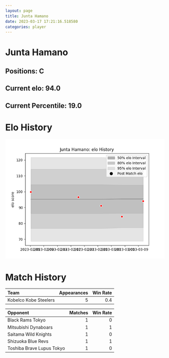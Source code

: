 ```yaml
---  
layout: page  
title: Junta Hamano  
date: 2023-03-17 17:21:16.518580  
categories: player  
---
```

# Junta Hamano

## Positions: C

## Current elo: 94.0

## Current Percentile: 19.0

# Elo History


![elo history](history_JuntaHamano.png)
# Match History


| Team                  |   Appearances |   Win Rate |
|:----------------------|--------------:|-----------:|
| Kobelco Kobe Steelers |             5 |        0.4 |

| Opponent                  |   Matches |   Win Rate |
|:--------------------------|----------:|-----------:|
| Black Rams Tokyo          |         1 |          0 |
| Mitsubishi Dynaboars      |         1 |          1 |
| Saitama Wild Knights      |         1 |          0 |
| Shizuoka Blue Revs        |         1 |          1 |
| Toshiba Brave Lupus Tokyo |         1 |          0 |